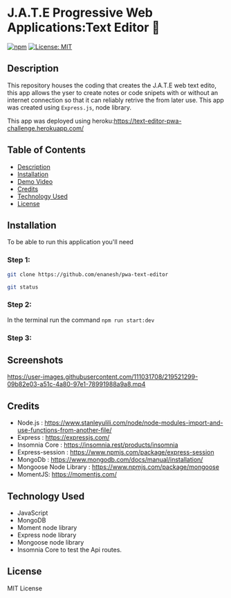 # J.A.T.E Progressive Web Applications:Text Editor 📖


[![npm](https://badge.fury.io/js/inquirer.svg)](http://badge.fury.io/js/inquirer)
[![License: MIT](https://img.shields.io/badge/License-MIT-yellow.svg)](https://opensource.org/licenses/MIT)

  
  ## Description
  
 This repository houses the coding that creates the J.A.T.E web text edito, this app allows the yser  to create notes or code snipets with or without an internet connection so that it can reliably retrive the from later use. This app was created using `Express.js`, node library.

 
 This app was deployed using heroku:https://text-editor-pwa-challenge.herokuapp.com/ 




## Table of Contents
- [Description](#description)
- [Installation](#installation)
- [Demo Video](#demo-video)
- [Credits](#credits)
- [Technology Used](#technology-used)
- [License](#license)

## Installation

To be able to run this application you'll need

### Step 1:



```sh
git clone https://github.com/enanesh/pwa-text-editor

git status 
```



### Step 2:

In the terminal run the command `npm run start:dev`

### Step 3:



## Screenshots




https://user-images.githubusercontent.com/111031708/219521299-09b82e03-a51c-4a80-97e1-78991988a9a8.mp4







## Credits

- Node.js : https://www.stanleyulili.com/node/node-modules-import-and-use-functions-from-another-file/
- Express : https://expressjs.com/
- Insomnia Core : https://insomnia.rest/products/insomnia
- Express-session : https://www.npmjs.com/package/express-session
- MongoDb : https://www.mongodb.com/docs/manual/installation/
- Mongoose Node Library : https://www.npmjs.com/package/mongoose
- MomentJS: https://momentjs.com/



## Technology Used
- JavaScript
- MongoDB
- Moment node library
- Express node library
- Mongoose node library
- Insomnia Core to test the Api routes.



## License

MIT License
